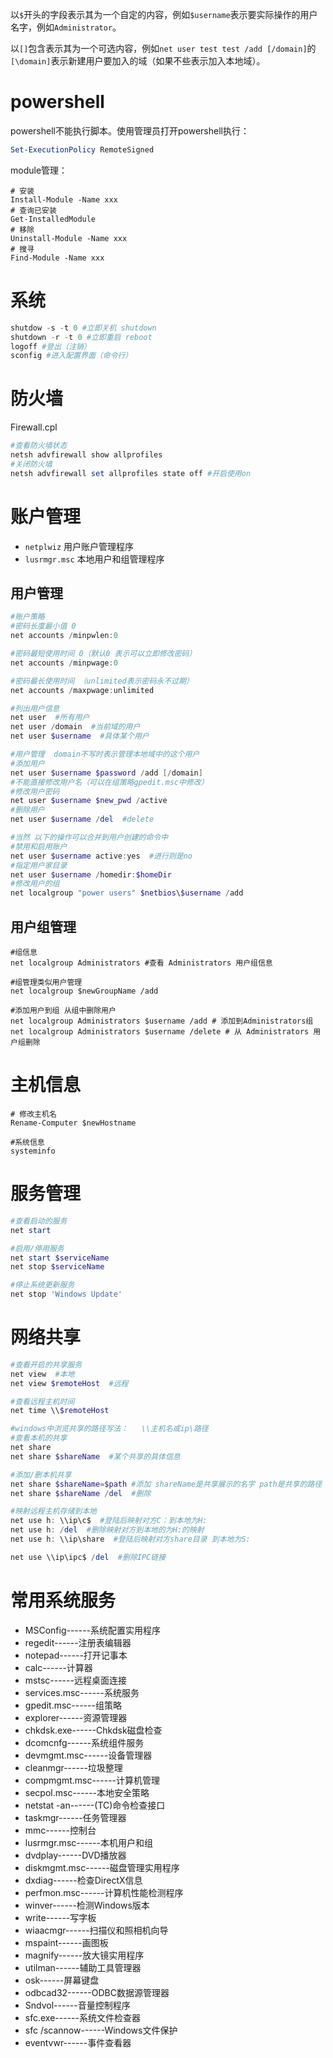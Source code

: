 以`$`开头的字段表示其为一个自定的内容，例如`$username`表示要实际操作的用户名字，例如`Administrator`。

以`[]`包含表示其为一个可选内容，例如`net user test test /add [/domain]`的`[\domain]`表示新建用户要加入的域（如果不些表示加入本地域）。

# powershell
powershell不能执行脚本。使用管理员打开powershell执行：
```powershell
Set-ExecutionPolicy RemoteSigned
```

module管理：
```shell
# 安装
Install-Module -Name xxx
# 查询已安装
Get-InstalledModule
# 移除
Uninstall-Module -Name xxx
# 搜寻
Find-Module -Name xxx
```


# 系统

```powershell
shutdow -s -t 0 #立即关机 shutdown
shutdown -r -t 0 #立即重启 reboot
logoff #登出（注销）
sconfig #进入配置界面（命令行）
```



# 防火墙

Firewall.cpl

```powershell
#查看防火墙状态
netsh advfirewall show allprofiles
#关闭防火墙
netsh advfirewall set allprofiles state off #开启使用on
```



# 账户管理

- `netplwiz`  用户账户管理程序
- `lusrmgr.msc`  本地用户和组管理程序

## 用户管理

```powershell
#账户策略
#密码长度最小值 0
net accounts /minpwlen:0

#密码最短使用时间 0（默认0 表示可以立即修改密码）
net accounts /minpwage:0

#密码最长使用时间 （unlimited表示密码永不过期）
net accounts /maxpwage:unlimited

#列出用户信息
net user  #所有用户
net user /domain  #当前域的用户
net user $username  #具体某个用户

#用户管理  domain不写时表示管理本地域中的这个用户
#添加用户
net user $username $password /add [/domain]
#不能直接修改用户名（可以在组策略gpedit.msc中修改）
#修改用户密码
net user $username $new_pwd /active
#删除用户
net user $username /del  #delete

#当然 以下的操作可以合并到用户创建的命令中
#禁用和启用账户
net user $username active:yes  #进行则是no
#指定用户家目录
net user $username /homedir:$homeDir
#修改用户的组
net localgroup "power users" $netbios\$username /add
```

## 用户组管理

```shell
#组信息
net localgroup Administrators #查看 Administrators 用户组信息

#组管理类似用户管理
net localgroup $newGroupName /add

#添加用户到组 从组中删除用户
net localgroup Administrators $username /add # 添加到Administrators组
net localgroup Administrators $username /delete # 从 Administrators 用户组删除
```

# 主机信息

```shell
# 修改主机名
Rename-Computer $newHostname

#系统信息
systeminfo
```



# 服务管理

```powershell
#查看启动的服务
net start

#启用/停用服务
net start $serviceName
net stop $serviceName

#停止系统更新服务
net stop 'Windows Update'
```



# 网络共享

```powershell
#查看开启的共享服务
net view  #本地
net view $remoteHost  #远程

#查看远程主机时间
net time \\$remoteHost

#windows中浏览共享的路径写法：   \\主机名或ip\路径
#查看本机的共享
net share
net share $shareName  #某个共享的具体信息

#添加/删本机共享
net share $shareName=$path #添加 shareName是共享展示的名字 path是共享的路径
net share $shareName /del  #删除

#映射远程主机存储到本地
net use h: \\ip\c$  #登陆后映射对方C：到本地为H:
net use h: /del  #删除映射对方到本地的为H:的映射
net use h: \\ip\share  #登陆后映射对方share目录 到本地为S:

net use \\ip\ipc$ /del  #删除IPC链接
```

# 常用系统服务

- MSConfig------系统配置实用程序
- regedit------注册表编辑器
- notepad------打开记事本
- calc------计算器
- mstsc------远程桌面连接
- services.msc------系统服务
- gpedit.msc------组策略
- explorer------资源管理器
- chkdsk.exe------Chkdsk磁盘检查
- dcomcnfg------系统组件服务
- devmgmt.msc------设备管理器
- cleanmgr------垃圾整理
- compmgmt.msc------计算机管理
- secpol.msc------本地安全策略
- netstat -an------(TC)命令检查接口
- taskmgr------任务管理器
- mmc------控制台
- lusrmgr.msc------本机用户和组
- dvdplay------DVD播放器
- diskmgmt.msc------磁盘管理实用程序
- dxdiag------检查DirectX信息
- perfmon.msc------计算机性能检测程序
- winver------检测Windows版本
- write------写字板
- wiaacmgr------扫描仪和照相机向导
- mspaint------画图板
- magnify------放大镜实用程序
- utilman------辅助工具管理器
- osk------屏幕键盘
- odbcad32------ODBC数据源管理器
- Sndvol------音量控制程序
- sfc.exe------系统文件检查器
- sfc /scannow------Windows文件保护
- eventvwr------事件查看器
